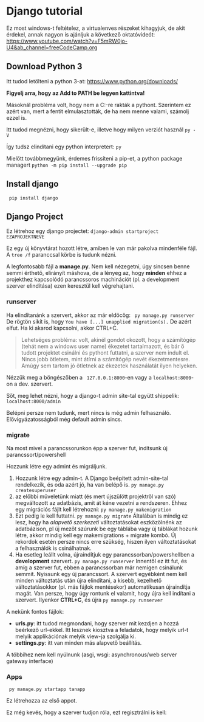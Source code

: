 # Django tutorial
Ez most windows-t feltételez, a virtualenves részeket kihagyjuk, de akit érdekel, annak nagyon is ajánljuk a következő oktatóvideót:
https://www.youtube.com/watch?v=F5mRW0jo-U4&ab_channel=freeCodeCamp.org

## Download Python 3
Itt tudod letölteni a python 3-at: https://www.python.org/downloads/

**Figyelj arra, hogy az Add to PATH be legyen kattintva!**

Másoknál probléma volt, hogy nem a C:-re rakták a pythont. Szerintem ez azért van, mert a fentit elmulasztották, de ha nem menne valami, számolj ezzel is.

Itt tudod megnézni, hogy sikerült-e, illetve hogy milyen verziót használ
``` py -V ```

Így tudsz elindítani egy python interpretert:
``` py ```

Mielőtt továbbmegyünk, érdemes frissíteni a pip-et, a python package managert
``` python -m pip install --upgrade pip ```

## Install django
```  pip install django ```
## Django Project
Ez létrehoz egy django projectet:
``` django-admin startproject EZAPROJEKTNEVE ```

Ez egy új könyvtárat hozott létre, amiben le van már pakolva mindenféle fájl. 
A ``` tree /f ```
paranccsal körbe is tudunk nézni.

A legfontosabb fájl a **manage.py**. Nem kell nézegetni, úgy sincsen benne semmi érthető, elirányít máshova, de a lényeg az, hogy **minden** ehhez a projekthez kapcsolódó parancssoros machinációt (pl. a development szerver elindítása) ezen keresztül kell végrehajtani. 

### runserver
Ha elindítanánk a szervert, akkor az már eldöcög:
``` py manage.py runserver```
De rögtön sikít is, hogy 
```You have [...] unapplied migration(s).```
De azért elfut. Ha ki akarod kapcsolni, akkor CTRL+C.

> Lehetséges probléma: volt, akinél gondot okozott, hogy a számítógép (tehát nem a windows user name) ékezetet tartalmazott, és bár ő tudott projektet csinálni és pythont futtatni, a szerver nem indult el. Nincs jobb ötletem, mint átírni a számítógép nevét ékezetmentesre. Amúgy sem tartom jó ötletnek az ékezetek használatát ilyen helyeken.

Nézzük meg a böngészőben a ``` 127.0.0.1:8000```-en vagy a ``` localhost:8000 ```-on a dev. szervert. 

Sőt, meg lehet nézni, hogy a django-t admin site-tal együtt shippelik: ``` localhost:8000/admin ```

Belépni persze nem tudunk, mert nincs is még admin felhasználó. Elővigyázatosságból még default admin sincs.

### migrate
Na most mivel a parancssorunkon épp a szerver fut, indítsunk új parancssort/powershell

Hozzunk létre egy admint és migráljunk.

1. Hozzunk létre egy admin-t. A Django beépített admin-site-tal rendelkezik, és oda azért jó, ha van belépő is.
	``` py manage.py createsuperuser ```
2. az előbbi műveletünk miatt (és mert újszülött projektről van szó) megváltozott az adatbázis, amit át kéne vezetni a rendszeren. Ehhez egy migrációs fájlt kell létrehozni:
	``` py manage.py makemigration ```
3. Ezt pedig le kell futtatni.
	``` py manage.py migrate ```
	Általában is mindig ez lesz, hogy ha *alapvető szerkezeti* változtatásokat eszközölnénk az adatbázison, pl új mezőt szúrunk be egy táblába vagy új táblákat hozunk létre, akkor mindig kell egy makemigrations + migrate kombó. Új rekordok esetén persze nincs erre szükség, hiszen ilyen változtatásokat a felhasználók is csinálhatnak.
4. Ha esetleg leállt volna, újraindítjuk egy parancssorban/powershellben a **development** szervert.
	```py manage.py runserver```
	Innentől ez itt fut, és amíg a szerver fut, ebben a parancssorban már nemigen csinálunk semmit. Nyissunk egy új parancssort.
A szervert egyébként nem kell minden változtatás után újra elindítani, a kisebb, kezelhető változtatásokkor (pl. más fájlok mentésekor) automatikusan újraindítja magát. Van persze, hogy úgy rontunk el valamit, hogy újra kell indítani a szervert. Ilyenkor **CTRL+C**, és újra 
	```py manage.py runserver```



A nekünk fontos fájlok: 
- **urls.py**: itt tudod megmondani, hogy szerver mit kezdjen a hozzá beérkező url-ekkel. Itt lesznek kiosztva a feladatok, hogy melyik url-t melyik applikációnak melyik view-ja szolgálja ki.
- **settings.py**: itt van minden más alapvető beállítás.

A többihez nem kell nyúlnunk (asgi, wsgi: asynchronous/web server gateway interface)

### Apps

``` py manage.py startapp tanapp```

Ez létrehozza az első appot.

Ez még kevés, hogy a szerver tudjon róla, ezt regisztrálni is kell:
```py


